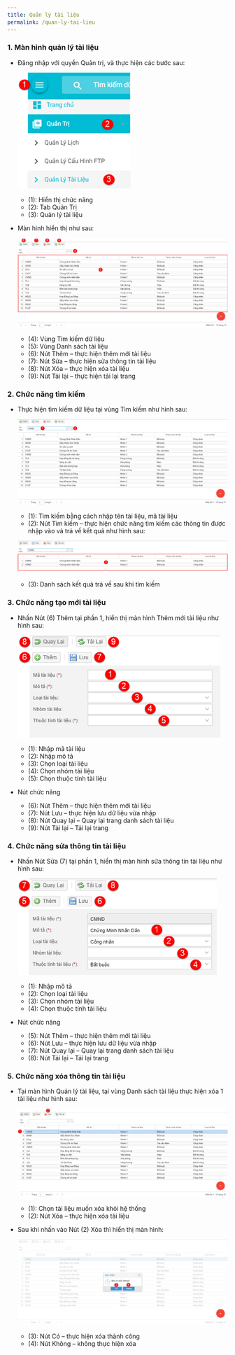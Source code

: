 ```yaml
---
title: Quản lý tài liệu
permalink: /quan-ly-tai-lieu
---
```


### **1. Màn hình quản lý tài liệu**
* Đăng nhập với quyền Quản trị, và thực hiện các bước sau:

     ![](assets/documentmanager/mnDocumentManager.png)

     * (1): Hiển thị chức năng
     * (2): Tab Quản Trị
     * (3): Quản lý tài liệu

* Màn hình hiển thị như sau:

     ![](assets/documentmanager/DocumentManager.png)

     * (4): Vùng Tìm kiếm dữ liệu
     * (5): Vùng Danh sách tài liệu
     * (6): Nút Thêm – thực hiện thêm mới tài liệu
     * (7): Nút Sửa – thực hiện sửa thông tin tài liệu
     * (8): Nút Xóa – thực hiện xóa tài liệu
     * (9): Nút Tải lại – thực hiện tải lại trang

### **2. Chức năng tìm kiếm**
* Thực hiện tìm kiếm dữ liệu tại vùng Tìm kiếm như hình sau:

     ![](assets/documentmanager/DocumentManagerSearch.png)

     * (1): Tìm kiếm bằng cách nhập tên tài liệu, mã tài liệu
     * (2): Nút Tìm kiếm – thực hiện chức năng tìm kiếm các thông tin được nhập vào và trả về kết quả như hình sau:

     ![](assets/documentmanager/DocumentManagerSearchResult.png)

     * (3): Danh sách kết quả trả về sau khi tìm kiếm

### **3. Chức năng tạo mới tài liệu**
* Nhấn Nút (6) Thêm tại phần 1, hiển thị màn hình Thêm mới tài liệu như hình sau:

     ![](assets/documentmanager/DocumentDetailsAdd.png)

     * (1): Nhập mã tài liệu
     * (2): Nhập mô tả
     * (3): Chọn loại tài liệu
     * (4): Chọn nhóm tài liệu
     * (5): Chọn thuộc tính tài liệu
* Nút chức năng
     * (6): Nút Thêm – thực hiện thêm mới tài liệu
     * (7): Nút Lưu – thực hiện lưu dữ liệu vừa nhập
     * (8): Nút Quay lại – Quay lại trang danh sách tài liệu
     * (9): Nút Tải lại – Tải lại trang

### **4. Chức năng sửa thông tin tài liệu**
* Nhấn Nút Sửa (7) tại phần 1, hiển thị màn hình sửa thông tin tài liệu như hình sau:

     ![](assets/documentmanager/DocumentDetailsEdit.png)

     * (1): Nhập mô tả
     * (2): Chọn loại tài liệu
     * (3): Chọn nhóm tài liệu
     * (4): Chọn thuộc tính tài liệu
* Nút chức năng
     * (5): Nút Thêm – thực hiện thêm mới tài liệu
     * (6): Nút Lưu – thực hiện lưu dữ liệu vừa nhập
     * (7): Nút Quay lại – Quay lại trang danh sách tài liệu
     * (8): Nút Tải lại – Tải lại trang

### **5. Chức năng xóa thông tin tài liệu**
* Tại màn hình Quản lý tài liệu, tại vùng Danh sách tài liệu thực hiện xóa 1 tài liệu như hình sau:

     ![](assets/documentmanager/DocumentManagerDelete.png)

     * (1): Chọn tài liệu muốn xóa khỏi hệ thống
     * (2): Nút Xóa – thực hiện xóa tài liệu

* Sau khi nhấn vào Nút (2) Xóa thì hiển thị màn hình:

     ![](assets/documentmanager/DocumentManagerDeleteOK.png)

     * (3): Nút Có – thực hiện xóa thành công
     * (4): Nút Không – không thực hiện xóa